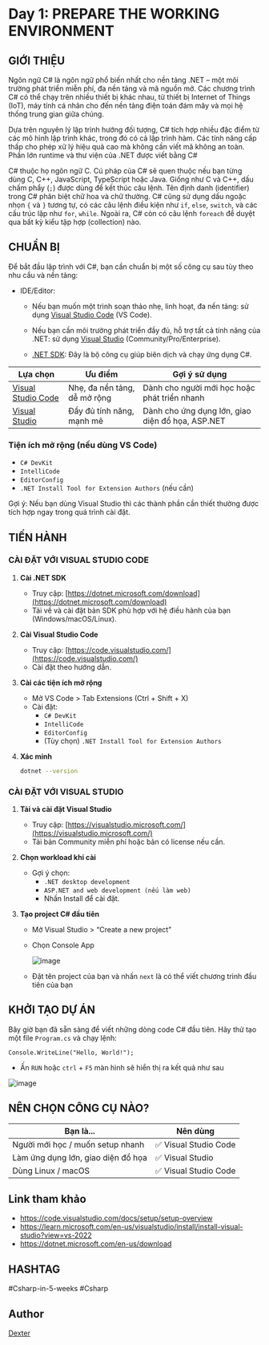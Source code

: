 # Day 1: PREPARE THE WORKING ENVIRONMENT

## GIỚI THIỆU

Ngôn ngữ C# là ngôn ngữ phổ biến nhất cho nền tảng .NET – một môi trường phát triển miễn phí, đa nền tảng và mã nguồn mở. Các chương trình C# có thể chạy trên nhiều thiết bị khác nhau, từ thiết bị Internet of Things (IoT), máy tính cá nhân cho đến nền tảng điện toán đám mây và mọi hệ thống trung gian giữa chúng. 

Dựa trên nguyên lý lập trình hướng đối tượng, C# tích hợp nhiều đặc điểm từ các mô hình lập trình khác, trong đó có cả lập trình hàm. Các tính năng cấp thấp cho phép xử lý hiệu quả cao mà không cần viết mã không an toàn. Phần lớn runtime và thư viện của .NET được viết bằng C#

C# thuộc họ ngôn ngữ C. Cú pháp của C# sẽ quen thuộc nếu bạn từng dùng C, C++, JavaScript, TypeScript hoặc Java. Giống như C và C++, dấu chấm phẩy (`;`) được dùng để kết thúc câu lệnh. Tên định danh (identifier) trong C# phân biệt chữ hoa và chữ thường. C# cũng sử dụng dấu ngoặc nhọn `{` và `}` tương tự, có các câu lệnh điều kiện như `if`, `else`, `switch`, và các cấu trúc lặp như `for`, `while`. Ngoài ra, C# còn có câu lệnh `foreach` để duyệt qua bất kỳ kiểu tập hợp (collection) nào.

## CHUẨN BỊ

Để bắt đầu lập trình với C#, bạn cần chuẩn bị một số công cụ sau tùy theo nhu cầu và nền tảng:

- IDE/Editor:

  - Nếu bạn muốn một trình soạn thảo nhẹ, linh hoạt, đa nền tảng: sử dụng [Visual Studio Code](https://code.visualstudio.com/) (VS Code).

  - Nếu bạn cần môi trường phát triển đầy đủ, hỗ trợ tất cả tính năng của .NET: sử dụng [Visual Studio](https://visualstudio.microsoft.com/) (Community/Pro/Enterprise).

  - [.NET SDK](https://dotnet.microsoft.com/en-us/download): Đây là bộ công cụ giúp biên dịch và chạy ứng dụng C#.

| Lựa chọn | Ưu điểm | Gợi ý sử dụng |
|---------|---------|----------------|
| [Visual Studio Code](https://code.visualstudio.com/) | Nhẹ, đa nền tảng, dễ mở rộng | Dành cho người mới học hoặc phát triển nhanh |
| [Visual Studio](https://visualstudio.microsoft.com/) | Đầy đủ tính năng, mạnh mẽ | Dành cho ứng dụng lớn, giao diện đồ họa, ASP.NET |

### Tiện ích mở rộng (nếu dùng VS Code)
- `C# DevKit`
- `IntelliCode`
- `EditorConfig`
- `.NET Install Tool for Extension Authors` (nếu cần)

Gợi ý: Nếu bạn dùng Visual Studio thì các thành phần cần thiết thường được tích hợp ngay trong quá trình cài đặt.

## TIẾN HÀNH

### CÀI ĐẶT VỚI VISUAL STUDIO CODE

1. **Cài .NET SDK**
   - Truy cập: [https://dotnet.microsoft.com/download](https://dotnet.microsoft.com/download)
   - Tải về và cài đặt bản SDK phù hợp với hệ điều hành của bạn (Windows/macOS/Linux).

2. **Cài Visual Studio Code**
   - Truy cập: [https://code.visualstudio.com/](https://code.visualstudio.com/)
   - Cài đặt theo hướng dẫn.

3. **Cài các tiện ích mở rộng**
   - Mở VS Code > Tab Extensions (Ctrl + Shift + X)
   - Cài đặt:
     - `C# DevKit`
     - `IntelliCode`
     - `EditorConfig`
     - (Tùy chọn) `.NET Install Tool for Extension Authors`

4. **Xác minh**
   ```bash
   dotnet --version

### CÀI ĐẶT VỚI VISUAL STUDIO

1. **Tải và cài đặt Visual Studio**
   - Truy cập: [https://visualstudio.microsoft.com/](https://visualstudio.microsoft.com/)
   - Tải bản Community miễn phí hoặc bản có license nếu cần.

2. **Chọn workload khi cài**

    - Gợi ý chọn:
        - `.NET desktop development`
        - `ASP.NET and web development (nếu làm web)`
        - Nhấn Install để cài đặt.

3. **Tạo project C# đầu tiên**

    - Mở Visual Studio > “Create a new project”
    - Chọn Console App

      ![image](https://github.com/user-attachments/assets/dc9bf70e-1901-427f-82b9-bdf0b5b8ecb1)

    - Đặt tên project của bạn và nhấn `next` là có thể viết chương trình đầu tiên của bạn


## KHỞI TẠO DỰ ÁN

Bây giờ bạn đã sẵn sàng để viết những dòng code C# đầu tiên. Hãy thử tạo một file `Program.cs` và chạy lệnh:

```
Console.WriteLine("Hello, World!");
```

- Ấn `RUN` hoặc `ctrl` + `F5` màn hình sẽ hiển thị ra kết quả như sau 

![image](https://github.com/user-attachments/assets/45d28f71-0896-43de-bdf2-665d0e1c4a98)


## NÊN CHỌN CÔNG CỤ NÀO? 

| Bạn là...                          | Nên dùng             |
| ---------------------------------- | -------------------- |
| Người mới học / muốn setup nhanh   | ✅ Visual Studio Code |
| Làm ứng dụng lớn, giao diện đồ họa | ✅ Visual Studio      |
| Dùng Linux / macOS                 | ✅ Visual Studio Code |

## Link tham khảo
- https://code.visualstudio.com/docs/setup/setup-overview
- https://learn.microsoft.com/en-us/visualstudio/install/install-visual-studio?view=vs-2022
- https://dotnet.microsoft.com/en-us/download
## HASHTAG

#Csharp-in-5-weeks #Csharp

## Author

[Dexter](https://github.com/TongTrungKien)


